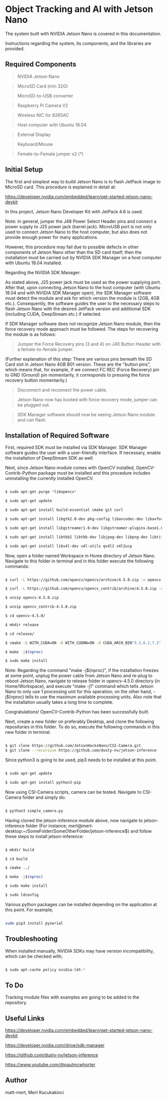 

# Object Tracking and AI with Jetson Nano

The system built with NVIDIA Jetson Nano is covered in this documentation.

Instructions regarding the system, its components, and the libraries are provided.

## Required Components

> NVIDIA Jetson Nano

> MicroSD Card (min 32G)

> MicroSD-to-USB converter

> Raspberry Pi Camera V2

> Wireless NIC for 8265AC

> Host computer with Ubuntu 18.04

> External Display

> Keyboard/Mouse

> Female-to-Female jumper x2 (*)

## Initial Setup

The first and simplest way to build Jetson Nano is to flash JetPack image to MicroSD card. This procedure is explained in detail at:

https://developer.nvidia.com/embedded/learn/get-started-jetson-nano-devkit

In this project, Jetson Nano Developer Kit with JetPack 4.6 is used.

Note: In general, jumper the J48 Power Select Header pins and connect a power supply to J25 power jack (barrel jack). MicroUSB port is not only used to connect Jetson Nano to the host computer, but also does not provide enough power for many applications.

However, this procedure may fail due to possible defects in other components of Jetson Nano other than the SD card itself; then the installation must be carried out by NVIDIA SDK Manager on a host computer with Ubuntu 18.04 installed.

Regarding the NVIDIA SDK Manager:

As stated above, J25 power jack must be used as the power supplying port. After that, upon connecting Jetson Nano to the host computer (with Ubuntu 18.04 and with NVIDIA SDK Manager open), the SDK Manager software must detect the module and ask for which version the module is (2GB, 4GB etc.). Consequently, the software guides the user to the necessary steps to flash Jetson Nano with the desired JetPack version and additional SDK (including CUDA, DeepStream etc.) if selected.

If SDK Manager software does not recognize Jetson Nano module, then the force recovery mode approach must be followed. The steps for recovering the module is as follows:

> Jumper the Force Recovery pins (3 and 4) on J40 Button Header with a female-to-female jumper.

(Further explanation of this step: There are various pins beneath the SD Card slot in Jetson Nano 4GB B01 version. These are the "button pins", which means that, for example, if we connect FC REC (Force Recovery) pin to GND (Ground) pin momentarily, it corresponds to pressing the force recovery button momentarily.)

> Disconnect and reconnect the power cable.

> Jetson Nano now has booted with force recovery mode, jumper can be plugged out.

> SDK Manager software should now be seeing Jetson Nano module and can flash.

## Installation of Required Software

First, required SDK must be installed via SDK Manager. SDK Manager software guides the user with a user-friendly interface. If necessary, enable the installation of DeepStream SDK as well.

Next, since Jetson Nano module comes with OpenCV installed, OpenCV-Contrib-Python package must be installed and this procedure includes uninstalling the currently installed OpenCV.

```bash

$ sudo apt-get purge *libopencv*

$ sudo apt-get update

$ sudo apt-get install build-essential cmake git curl

$ sudo apt-get install libgtk2.0-dev pkg-config libavcodec-dev libavformat-dev libswscale-dev

$ sudo apt-get install libgstreamer1.0-dev libgstreamer-plugins-base1.0-dev

$ sudo apt-get install libtbb2 libtbb-dev libjpeg-dev libpng-dev libtiff-dev libdc1394-22-dev

$ sudo apt-get install libv4l-dev v4l-utils qv4l2 v4l2ucp

```

Now, open a folder named Workspace in Home directory of Jetson Nano. Navigate to this folder in terminal and in this folder execute the following commands:

```bash

$ curl -L https://github.com/opencv/opencv/archive/4.5.0.zip -o opencv-4.5.0.zip

$ curl -L https://github.com/opencv/opencv_contrib/archive/4.5.0.zip -o opencv_contrib-4.5.0.zip

$ unzip opencv-4.5.0.zip

$ unzip opencv_contrib-4.5.0.zip

$ cd opencv-4.5.0/

$ mkdir release

$ cd release/

$ cmake -D WITH_CUDA=ON -D WITH_CUDNN=ON -D CUDA_ARCH_BIN"5.3,6.2,7.2" -D CUDA_ARCH_PTX="" -D OPENCV_GENERATE_PKGCONFIG=ON -D OPENCV_EXTRA_MODULES_PATH=../../opencv_contrib-4.5.0/modules -D WITH_GSTREAMER=ON -D WITH_LIBV4L=ON -D BUILD_opencv_python2=ON -D BUILD_opencv_python3=ON -D BUILD_TESTS=OFF -D BUILD_EXAMPLES=OFF -D CMAKE_BUILD_TYPE=RELEASE -D CMAKE_INSTALL_PREFIX=/usr/local ..

$ make -j$(nproc)

$ sudo make install

```

Note: Regarding the command "make -j$(nproc)", if the installation freezes at some point, unplug the power cable from Jetson Nano and re-plug to reboot Jetson Nano, navigate to release folder in opencv-4.5.0 directory (in Home/Workspace), and execute "make -j1" command which tells Jetson Nano to only use 1 processing unit for this operation; on the other hand, -j$(nproc) tells to use the maximum available processing units. Also note that the installation usually takes a long time to complete.

Congratulations! OpenCV-Contrib-Python has been successfully built.

Next, create a new folder on preferably Desktop, and clone the following repositories in this folder. To do so, execute the following commands in this new folder in terminal.

```bash

$ git clone https://github.com/JetsonHacksNano/CSI-Camera.git
$ git clone --recursive https://github.com/dusty-nv/jetson-inference

```

Since python3 is going to be used, pip3 needs to be installed at this point.

```bash

$ sudo apt-get update

$ sudo apt-get install python3-pip

```

Now using CSI-Camera scripts, camera can be tested. Navigate to CSI-Camera folder and simply do:

```bash

$ python3 simple_camera.py

```

Having cloned the jetson-inference module above, now navigate to jetson-inference folder (For instance; mert@mert-desktop:~/SomeFolder/SomeOtherFolder/jetson-inference$) and follow these steps to install jetson-inference:

```bash

$ mkdir build

$ cd build

$ cmake ../

$ make -j$(nproc)

$ sudo make install

$ sudo ldconfig

```

Various python packages can be installed depending on the application at this point. For example;

```bash

sudo pip3 install pyserial

```

## Troubleshooting

When installed manually, NVIDIA SDKs may have version incompatibility, which can be checked with;

```bash

$ sudo apt-cache policy nvidia-l4t-*

```

## To Do

Tracking module files with examples are going to be added to the repository.

## Useful Links

https://developer.nvidia.com/embedded/learn/get-started-jetson-nano-devkit

https://developer.nvidia.com/drive/sdk-manager

https://github.com/dusty-nv/jetson-inference

https://www.youtube.com/@paulmcwhorter

## Author

matt-mert, Mert Kucukakinci
